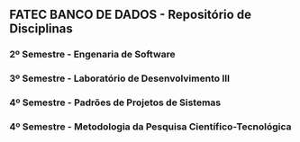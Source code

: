 ## FATEC BANCO DE DADOS - Repositório de Disciplinas

### 2º Semestre - Engenaria de Software

### 3º Semestre - Laboratório de Desenvolvimento III

### 4º Semestre - Padrões de Projetos de Sistemas

### 4º Semestre - Metodologia da Pesquisa Científico-Tecnológica
